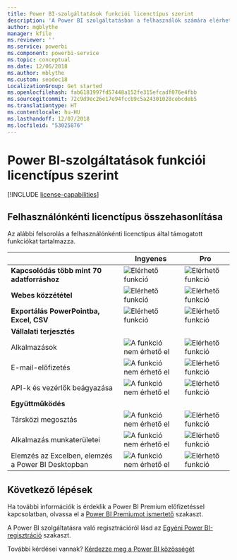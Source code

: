 ```yaml
---
title: Power BI-szolgáltatások funkciói licenctípus szerint
description: 'A Power BI szolgáltatásban a felhasználók számára elérhető képességeket két licenctípus határozza meg: felhasználónkénti (ingyenes és Pro), és kapacitásalapú.'
author: mgblythe
manager: kfile
ms.reviewer: ''
ms.service: powerbi
ms.component: powerbi-service
ms.topic: conceptual
ms.date: 12/06/2018
ms.author: mblythe
ms.custom: seodec18
LocalizationGroup: Get started
ms.openlocfilehash: fab6181997fd57448a152fe315efcadf076e4fbb
ms.sourcegitcommit: 72c9d9ec26e17e94fccb9c5a24301028cebcdeb5
ms.translationtype: HT
ms.contentlocale: hu-HU
ms.lasthandoff: 12/07/2018
ms.locfileid: "53025876"
---
```

# <a name="power-bi-service-features-by-license-type"></a>Power BI-szolgáltatások funkciói licenctípus szerint

[!INCLUDE [license-capabilities](includes/license-capabilities.md)]

## <a name="per-user-license-type-comparison"></a>Felhasználónkénti licenctípus összehasonlítása

Az alábbi felsorolás a felhasználónkénti licenctípus által támogatott funkciókat tartalmazza.

|  | Ingyenes | Pro |
| --- | --- | --- |
| **Kapcsolódás több mint 70 adatforráshoz** |![Elérhető funkció](media/features-license-type/available.png) |![Elérhető funkció](media/features-license-type/available.png) |
| **Webes közzététel** |![Elérhető funkció](media/features-license-type/available.png) |![Elérhető funkció](media/features-license-type/available.png) |
| **Exportálás PowerPointba, Excel, CSV** |![Elérhető funkció](media/features-license-type/available.png) |![Elérhető funkció](media/features-license-type/available.png) |
| **Vállalati terjesztés** | | |
| Alkalmazások |![A funkció nem érhető el](media/features-license-type/not-available.png) |![Elérhető funkció](media/features-license-type/available.png) |
| E-mail-előfizetés |![A funkció nem érhető el](media/features-license-type/not-available.png) |![Elérhető funkció](media/features-license-type/available.png) |
| API-k és vezérlők beágyazása |![A funkció nem érhető el](media/features-license-type/not-available.png) |![Elérhető funkció](media/features-license-type/available.png) |
| **Együttműködés** | | |
| Társközi megosztás |![A funkció nem érhető el](media/features-license-type/not-available.png) |![Elérhető funkció](media/features-license-type/available.png) |
| Alkalmazás munkaterületei |![A funkció nem érhető el](media/features-license-type/not-available.png) |![Elérhető funkció](media/features-license-type/available.png) |
| Elemzés az Excelben, elemzés a Power BI Desktopban |![A funkció nem érhető el](media/features-license-type/not-available.png) |![Elérhető funkció](media/features-license-type/available.png) |

## <a name="next-steps"></a>Következő lépések

Ha további információk is érdeklik a Power BI Premium előfizetéssel kapcsolatban, olvassa el a [Power BI Premiumot ismertető](service-premium.md) szakaszt.

A Power BI szolgáltatásra való regisztrációról lásd az [Egyéni Power BI-regisztráció](service-self-service-signup-for-power-bi.md) szakaszt.

További kérdései vannak? [Kérdezze meg a Power BI közösségét](https://community.powerbi.com/)